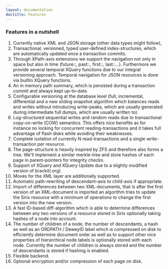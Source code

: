 ```yaml
---
layout: documentation
doctitle: Features
---
```


### Features in a nutshell
1. Currently native XML and JSON storage (other data types might follow),
2. Transactional, versioned, typed user-defined index-structures, which are automatically updated once a transaction commits.
3. Through XPath-axis extensions we support the navigation not only in space but also in time (future::, past::, first::, last::...). Furthermore we provide several temporal XQuery functions due to our integral versioning approach. Temporal navigation for JSON resources is done via builtin XQuery functions.
4. An in memory path summary, which is persisted during a transaction commit and always kept up-to-date.
5. Configurable versioning at the database level (full, incremental, differential and a new sliding snapshot algorithm which balances reads and writes without introducing write-peaks, which are usually generated during intermediate full dumps, which are usually written to).
6. Log-structured sequential writes and random reads due to transactional copy-on-write (COW) semantics. This offers nice benefits as for instance no locking for concurrent reading-transactions and it takes full advantage of flash disks while avoiding their weaknesses.
7. Complete isolation of currently N read-transactions and a single write-transaction per resource.
8. The page-structure is heavily inspired by ZFS and therefore also forms a tree. We'll implement a similar merkle-tree and store hashes of each page in parent-pointers for integrity checks.
9. Support of XQuery and XQuery Update due to a slightly modified version of brackit(.org).
10. Moves for the XML layer are additionally supported.
11. Automatic path-rewriting of descendant-axis to child-axis if appropriate.
12. Import of differences between two XML-documents, that is after the first version of an XML-document is imported an algorithm tries to update the Sirix resource with a minimum of operations to change the first version into the new version.
13. A fast ID-based diff-algorithm which is able to determine differences between any two versions of a resource stored in Sirix optionally taking hashes of a node into account.
14. The number of children of a node, the number of descendants, a hash as well as an ORDPATH / DeweyID label which is compressed on disk to efficiently determine document order as well as to support other nice properties of hierarchical node labels is optionally stored with each node. Currently the number of children is always stored and the number of descendants is stored if hashing is enabled.
15. Flexible backend.
16. Optional encryption and/or compression of each page on disk.
